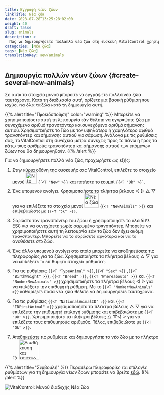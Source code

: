 ```yaml
---
title: Εγγραφή νέων ζώων
linkTitle: Νέα ζώα
date: 2023-07-28T13:25:28+02:00
weight: 40
draft: false
slug: animals
description: >
  Πώς να δημιουργήσετε πολλαπλά νέα ζώα στη συσκευή VitalControl χρησιμοποιώντας μία μόνο ενέργεια.
categories: [Νέα ζώα]
tags: [Νέα ζώα]
translationKey: new/animals
---
```

## Δημιουργία πολλών νέων ζώων {#create-several-new-animals}

Σε αυτό το στοιχείο μενού μπορείτε να εγγράψετε πολλά νέα ζώα ταυτόχρονα. Κατά τη διαδικασία αυτή, ορίζετε μια βασική ρύθμιση που ισχύει για όλα τα ζώα κατά τη δημιουργία αυτή.

{{% alert title="Προειδοποίηση" color="warning" %}}
Μπορείτε να χρησιμοποιήσετε αυτή τη λειτουργία εάν θέλετε να εγγράψετε ζώα με συνεχόμενο αριθμό τρανσπόντερ και συνεχόμενο αριθμό σήμανσης αυτιού. Χρησιμοποιήστε το ζώο με τον υψηλότερο ή χαμηλότερο αριθμό τρανσπόντερ και σήμανσης αυτιού για σάρωση. Ανάλογα με τις ρυθμίσεις σας, το VitalControl στη συνέχεια μετρά συνεχώς προς τα πάνω ή προς τα κάτω τους αριθμούς τρανσπόντερ και σήμανσης αυτιού των επόμενων ζώων που θα δημιουργηθούν.
{{% /alert %}}

Για να δημιουργήσετε πολλά νέα ζώα, προχωρήστε ως εξής:

1. Στην κύρια οθόνη της συσκευής σας VitalControl, επιλέξτε το στοιχείο μενού <img src="/icons/main/new-animal.svg" width="35" align="bottom" alt="Νέο ζώο" /> `{{<T "New" >}}` και πατήστε το κουμπί `{{<T "Ok" >}}`.

2. Ένα υπομενού ανοίγει. Χρησιμοποιήστε τα πλήκτρα βέλους ◁ ▷ △ ▽ για να επιλέξετε το στοιχείο μενού <img src="/icons/main/new-animals.svg" width="45" align="bottom" alt="Νέα ζώα" /> `{{<T "NewAnimals" >}}` και επιβεβαιώστε με `{{<T "Ok" >}}`.

3. Σαρώστε τον τρανσπόντερ του ζώου ή χρησιμοποιήστε το κλειδί `F3` ESC για να συνεχίσετε χωρίς σαρωμένο τρανσπόντερ. Μπορείτε να χρησιμοποιήσετε αυτή τη λειτουργία εάν το ζώο δεν έχει ακόμη τρανσπόντερ. Μπορείτε να το σαρώσετε αργότερα και να το αναθέσετε στο ζώο.

4. Ένα άλλο υπομενού ανοίγει στο οποίο μπορείτε να αποθηκεύσετε τις πληροφορίες για τα ζώα. Χρησιμοποιήστε τα πλήκτρα βέλους △ ▽ για να επιλέξετε το επιθυμητό στοιχείο ρύθμισης.

5. Για τις ρυθμίσεις `{{<T "TypeAnimal" >}}`,`{{<T "Sex" >}}` ,`{{<T "BirthWeight" >}}`, `{{<T "Breed" >}}`, `{{<T "Whereabouts" >}}` και `{{<T "NumberNewAnimals" >}}` χρησιμοποιήστε τα πλήκτρα βέλους ◁ ▷ για να επιλέξετε την επιθυμητή ρύθμιση. Με το `{{<T "NumberNewAnimals" >}}` καθορίζετε πόσα νέα ζώα θέλετε να δημιουργήσετε ταυτόχρονα.

6. Για τις ρυθμίσεις `{{<T "NationalAnimalID" >}}` και `{{<T "IDFirstAnimal" >}}` χρησιμοποιήστε τα πλήκτρα βέλους △ ▽ για να επιλέξετε την επιθυμητή επιλογή ρύθμισης και επιβεβαιώστε με `{{<T "Ok" >}}`. Χρησιμοποιήστε τα πλήκτρα βέλους △ ▽◁ ▷ για να επιλέξετε τους επιθυμητούς αριθμούς. Τέλος, επιβεβαιώστε με `{{<T "Ok" >}}`.

7. Αποθηκεύστε τις ρυθμίσεις και δημιουργήστε το νέο ζώο με το πλήκτρο `F3` &nbsp;<img src="/icons/footer/save_exit.svg" width="65" align="bottom" alt="Αποθήκευση και επιστροφή" />&nbsp;.

{{% alert title="Συμβουλή" %}}
Περαιτέρω πληροφορίες και επιλογές ρυθμίσεων για τη δημιουργία νέων ζώων μπορείτε να βρείτε [εδώ](../../settings/animal-registration/).
{{% /alert %}}

   ![VitalControl: Μενού διαδοχής Νέα Ζώα](../images/newanimals.png "Δημιουργία νέων ζώων")
